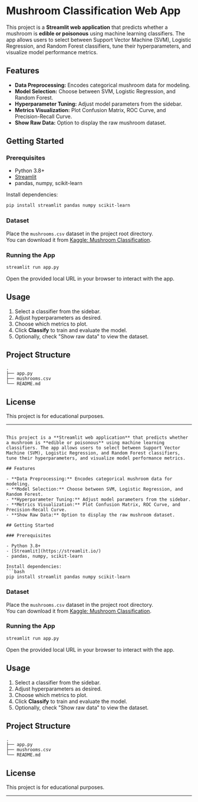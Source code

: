 # Mushroom Classification Web App

This project is a **Streamlit web application** that predicts whether a mushroom is **edible or poisonous** using machine learning classifiers. The app allows users to select between Support Vector Machine (SVM), Logistic Regression, and Random Forest classifiers, tune their hyperparameters, and visualize model performance metrics.

## Features

- **Data Preprocessing:** Encodes categorical mushroom data for modeling.
- **Model Selection:** Choose between SVM, Logistic Regression, and Random Forest.
- **Hyperparameter Tuning:** Adjust model parameters from the sidebar.
- **Metrics Visualization:** Plot Confusion Matrix, ROC Curve, and Precision-Recall Curve.
- **Show Raw Data:** Option to display the raw mushroom dataset.

## Getting Started

### Prerequisites

- Python 3.8+
- [Streamlit](https://streamlit.io/)
- pandas, numpy, scikit-learn

Install dependencies:
```bash
pip install streamlit pandas numpy scikit-learn
```

### Dataset

Place the `mushrooms.csv` dataset in the project root directory.  
You can download it from [Kaggle: Mushroom Classification](https://www.kaggle.com/uciml/mushroom-classification).

### Running the App

```bash
streamlit run app.py
```

Open the provided local URL in your browser to interact with the app.

## Usage

1. Select a classifier from the sidebar.
2. Adjust hyperparameters as desired.
3. Choose which metrics to plot.
4. Click **Classify** to train and evaluate the model.
5. Optionally, check "Show raw data" to view the dataset.

## Project Structure

```
.
├── app.py
├── mushrooms.csv
└── README.md
```

## License

This project is for educational purposes.

---
```# Mushroom Classification Web App

This project is a **Streamlit web application** that predicts whether a mushroom is **edible or poisonous** using machine learning classifiers. The app allows users to select between Support Vector Machine (SVM), Logistic Regression, and Random Forest classifiers, tune their hyperparameters, and visualize model performance metrics.

## Features

- **Data Preprocessing:** Encodes categorical mushroom data for modeling.
- **Model Selection:** Choose between SVM, Logistic Regression, and Random Forest.
- **Hyperparameter Tuning:** Adjust model parameters from the sidebar.
- **Metrics Visualization:** Plot Confusion Matrix, ROC Curve, and Precision-Recall Curve.
- **Show Raw Data:** Option to display the raw mushroom dataset.

## Getting Started

### Prerequisites

- Python 3.8+
- [Streamlit](https://streamlit.io/)
- pandas, numpy, scikit-learn

Install dependencies:
```bash
pip install streamlit pandas numpy scikit-learn
```

### Dataset

Place the `mushrooms.csv` dataset in the project root directory.  
You can download it from [Kaggle: Mushroom Classification](https://www.kaggle.com/uciml/mushroom-classification).

### Running the App

```bash
streamlit run app.py
```

Open the provided local URL in your browser to interact with the app.

## Usage

1. Select a classifier from the sidebar.
2. Adjust hyperparameters as desired.
3. Choose which metrics to plot.
4. Click **Classify** to train and evaluate the model.
5. Optionally, check "Show raw data" to view the dataset.

## Project Structure

```
.
├── app.py
├── mushrooms.csv
└── README.md
```

## License

This project is for educational purposes.

---